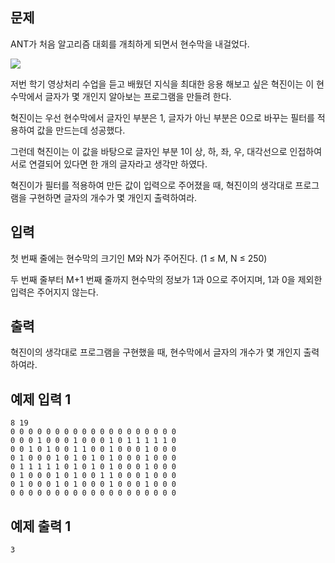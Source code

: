 ## 문제
ANT가 처음 알고리즘 대회를 개최하게 되면서 현수막을 내걸었다.

<img src="https://onlinejudgeimages.s3-ap-northeast-1.amazonaws.com/problem/14716/1.png">

저번 학기 영상처리 수업을 듣고 배웠던 지식을 최대한 응용 해보고 싶은 혁진이는 이 현수막에서 글자가 몇 개인지 알아보는 프로그램을 만들려 한다.

혁진이는 우선 현수막에서 글자인 부분은 1, 글자가 아닌 부분은 0으로 바꾸는 필터를 적용하여 값을 만드는데 성공했다.

그런데 혁진이는 이 값을 바탕으로 글자인 부분 1이 상, 하, 좌, 우, 대각선으로 인접하여 서로 연결되어 있다면 한 개의 글자라고 생각만 하였다.

혁진이가 필터를 적용하여 만든 값이 입력으로 주어졌을 때, 혁진이의 생각대로 프로그램을 구현하면 글자의 개수가 몇 개인지 출력하여라.

## 입력
첫 번째 줄에는 현수막의 크기인 M와 N가 주어진다. (1 ≤ M, N ≤ 250)

두 번째 줄부터 M+1 번째 줄까지 현수막의 정보가 1과 0으로 주어지며, 1과 0을 제외한 입력은 주어지지 않는다.

## 출력
혁진이의 생각대로 프로그램을 구현했을 때, 현수막에서 글자의 개수가 몇 개인지 출력하여라.

## 예제 입력 1 
```
8 19
0 0 0 0 0 0 0 0 0 0 0 0 0 0 0 0 0 0 0
0 0 0 1 0 0 0 1 0 0 0 1 0 1 1 1 1 1 0
0 0 1 0 1 0 0 1 1 0 0 1 0 0 0 1 0 0 0
0 1 0 0 0 1 0 1 0 1 0 1 0 0 0 1 0 0 0
0 1 1 1 1 1 0 1 0 1 0 1 0 0 0 1 0 0 0
0 1 0 0 0 1 0 1 0 0 1 1 0 0 0 1 0 0 0
0 1 0 0 0 1 0 1 0 0 0 1 0 0 0 1 0 0 0
0 0 0 0 0 0 0 0 0 0 0 0 0 0 0 0 0 0 0
```
## 예제 출력 1 
```
3
```